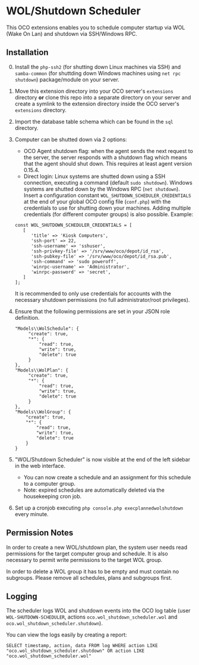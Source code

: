 # WOL/Shutdown Scheduler
This OCO extensions enables you to schedule computer startup via WOL (Wake On Lan) and shutdown via SSH/Windows RPC.

## Installation
0. Install the `php-ssh2` (for shutting down Linux machines via SSH) and `samba-common` (for shuttding down Windows machines using `net rpc shutdown`) package/module on your server.

1. Move this extension directory into your OCO server's `extensions` directory **or** clone this repo into a separate directory on your server and create a symlink to the extension directory inside the OCO server's `extensions` directory.

2. Import the database table schema which can be found in the `sql` directory.

3. Computer can be shutted down via 2 options:
   - OCO Agent shutdown flag: when the agent sends the next request to the server, the server responds with a shutdown flag which means that the agent should shut down. This requires at least agent version 0.15.4.
   - Direct login: Linux systems are shutted down using a SSH connection, executing a command (default `sudo shutdown`). Windows systems are shutted down by the Windows RPC (`net shutdown`). Insert a configuration constant `WOL_SHUTDOWN_SCHEDULER_CREDENTIALS` at the end of your global OCO config file (`conf.php`) with the credentials to use for shutting down your machines. Adding multiple credentials (for different computer groups) is also possible. Example:
   ```
   const WOL_SHUTDOWN_SCHEDULER_CREDENTIALS = [
      [
         'title' => 'Kiosk Computers',
         'ssh-port' => 22,
         'ssh-username' => 'sshuser',
         'ssh-privkey-file' => '/srv/www/oco/depot/id_rsa',
         'ssh-pubkey-file' => '/srv/www/oco/depot/id_rsa.pub',
         'ssh-command' => 'sudo poweroff',
         'winrpc-username' => 'Administrator',
         'winrpc-password' => 'secret',
      ]
   ];
   ```
   It is recommended to only use credentials for accounts with the necessary shutdown permissions (no full administrator/root privileges).

4. Ensure that the following permissions are set in your JSON role definition.
   ```
   "Models\\WolSchedule": {
        "create": true,
        "*": {
            "read": true,
            "write": true,
            "delete": true
        }
   },
   "Models\\WolPlan": {
        "create": true,
        "*": {
            "read": true,
            "write": true,
            "delete": true
        }
   },
   "Models\\WolGroup": {
       "create": true,
       "*": {
           "read": true,
           "write": true,
           "delete": true
       }
   }
   ```

5. "WOL/Shutdown Scheduler" is now visible at the end of the left sidebar in the web interface.
   - You can now create a schedule and an assignment for this schedule to a computer group.
   - Note: expired schedules are automatically deleted via the housekeeping cron job.

6. Set up a cronjob executing `php console.php execplannedwolshutdown` every minute.

## Permission Notes
In order to create a new WOL/shutdown plan, the system user needs read permissions for the target computer group and schedule. It is also necessary to permit write permissions to the target WOL group.

In order to delete a WOL group it has to be empty and must contain no subgroups. Please remove all schedules, plans and subgroups first.

## Logging
The scheduler logs WOL and shutdown events into the OCO log table (user `WOL-SHUTDOWN-SCHEDULER`, actions `oco.wol_shutdown_scheduler.wol` and `oco.wol_shutdown_scheduler.shutdown`).

You can view the logs easily by creating a report:
```
SELECT timestamp, action, data FROM log WHERE action LIKE "oco.wol_shutdown_scheduler.shutdown" OR action LIKE "oco.wol_shutdown_scheduler.wol"
```
